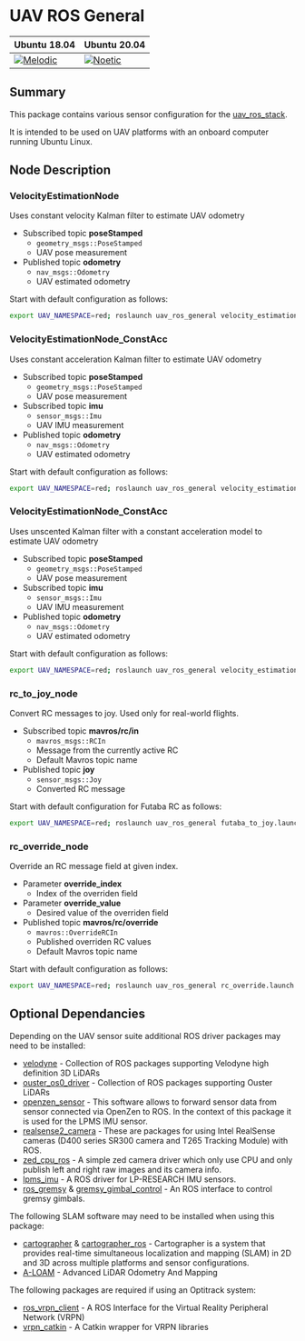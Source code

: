 # UAV ROS General

| Ubuntu 18.04  | Ubuntu 20.04|
|---------------------------------------------------------------------------------------------------------------------------------|--------------------------------------------------------------------------------------------------------------------------------|
 [![Melodic](https://github.com/lmark1/uav_ros_general/workflows/Melodic/badge.svg)](https://github.com/lmark1/uav_ros_general/actions) | [![Noetic](https://github.com/lmark1/uav_ros_general/workflows/Noetic/badge.svg)](https://github.com/lmark1/uav_ros_general/actions) |

## Summary

This package contains various sensor configuration for the [uav_ros_stack](https://github.com/lmark1/uav_ros_stack).  

It is intended to be used on UAV platforms with an onboard computer running Ubuntu Linux.

## Node Description

### **VelocityEstimationNode**
Uses constant velocity Kalman filter to estimate UAV odometry  
* Subscribed topic **poseStamped**
  * ```geometry_msgs::PoseStamped```
  * UAV pose measurement
* Published topic **odometry**
  * ```nav_msgs::Odometry```
  * UAV estimated odometry

Start with default configuration as follows:
```bash
export UAV_NAMESPACE=red; roslaunch uav_ros_general velocity_estimation.launch
```
### **VelocityEstimationNode_ConstAcc**
Uses constant acceleration Kalman filter to estimate UAV odometry  
* Subscribed topic **poseStamped**
  * ```geometry_msgs::PoseStamped```
  * UAV pose measurement
* Subscribed topic **imu**
  * ```sensor_msgs::Imu```
  * UAV IMU measurement
* Published topic **odometry**
  * ```nav_msgs::Odometry```
  * UAV estimated odometry

Start with default configuration as follows:
```bash
export UAV_NAMESPACE=red; roslaunch uav_ros_general velocity_estimation_acc.launch
```

### **VelocityEstimationNode_ConstAcc**
Uses unscented Kalman filter with a constant acceleration model to estimate UAV odometry  
* Subscribed topic **poseStamped**
  * ```geometry_msgs::PoseStamped```
  * UAV pose measurement
* Subscribed topic **imu**
  * ```sensor_msgs::Imu```
  * UAV IMU measurement
* Published topic **odometry**
  * ```nav_msgs::Odometry```
  * UAV estimated odometry

Start with default configuration as follows:
```bash
export UAV_NAMESPACE=red; roslaunch uav_ros_general velocity_estimation_acc_ukf.launch
```

### **rc_to_joy_node**
Convert RC messages to joy. Used only for real-world flights.
* Subscribed topic **mavros/rc/in**
  * ```mavros_msgs::RCIn```
  * Message from the currently active RC
  * Default Mavros topic name
* Published topic **joy**
  * ```sensor_msgs::Joy```
  * Converted RC message

Start with default configuration for Futaba RC as follows:
```bash
export UAV_NAMESPACE=red; roslaunch uav_ros_general futaba_to_joy.launch
```

### **rc_override_node**
Override an RC message field at given index.
* Parameter **override_index**
  * Index of the overriden field
* Parameter **override_value**
  * Desired value of the overriden field
* Published topic **mavros/rc/override**
  * ```mavros::OverrideRCIn```
  * Published overriden RC values
  * Default Mavros topic name

Start with default configuration as follows:
```bash
export UAV_NAMESPACE=red; roslaunch uav_ros_general rc_override.launch override_index:=6
```

## Optional Dependancies

Depending on the UAV sensor suite additional ROS driver packages may need to be installed:  

* [velodyne](https://github.com/ros-drivers/velodyne) - Collection of ROS packages supporting Velodyne high definition 3D LiDARs
* [ouster_os0_driver](https://github.com/larics/ouster_os0_driver/) - Collection of ROS packages supporting Ouster LiDARs
* [openzen_sensor](https://bitbucket.org/lpresearch/openzenros/src/master/) - This software allows to forward sensor data from sensor connected via OpenZen to ROS. In the context of this package it is used for the LPMS IMU sensor.
* [realsense2_camera](https://github.com/IntelRealSense/realsense-ros) - These are packages for using Intel RealSense cameras (D400 series SR300 camera and T265 Tracking Module) with ROS.
* [zed_cpu_ros](https://github.com/willdzeng/zed_cpu_ros) - A simple zed camera driver which only use CPU and only publish left and right raw images and its camera info.
* [lpms_imu](https://github.com/larics/lpms_imu) - A ROS driver for LP-RESEARCH IMU sensors.
* [ros_gremsy](https://github.com/Flova/ros_gremsy) & [gremsy_gimbal_control](https://github.com/larics/gremsy_gimbal_control) - An ROS interface to control gremsy gimbals.

The following SLAM software may need to be installed when using this package:

* [cartographer](https://github.com/larics/cartographer) & [cartographer_ros](https://github.com/larics/cartographer_ros) - Cartographer is a system that provides real-time simultaneous localization and mapping (SLAM) in 2D and 3D across multiple platforms and sensor configurations.
* [A-LOAM](https://github.com/larics/A-LOAM) - Advanced LiDAR Odometry And Mapping

The following packages are required if using an Optitrack system:

* [ros_vrpn_client](https://github.com/ethz-asl/ros_vrpn_client) - A ROS Interface for the Virtual Reality Peripheral Network (VRPN)
* [vrpn_catkin](https://github.com/ethz-asl/vrpn_catkin) - A Catkin wrapper for VRPN libraries